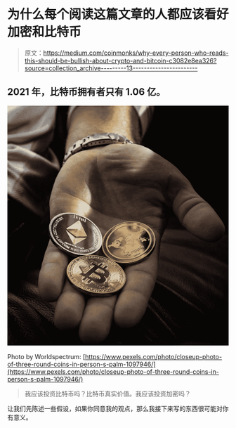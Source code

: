# 为什么每个阅读这篇文章的人都应该看好加密和比特币

> 原文：<https://medium.com/coinmonks/why-every-person-who-reads-this-should-be-bullish-about-crypto-and-bitcoin-c3082e8ea326?source=collection_archive---------13----------------------->

## 2021 年，比特币拥有者只有 1.06 亿。

![](img/d7fda0b9c31d86f965ca63b6366372b6.png)

Photo by Worldspectrum: [https://www.pexels.com/photo/closeup-photo-of-three-round-coins-in-person-s-palm-1097946/](https://www.pexels.com/photo/closeup-photo-of-three-round-coins-in-person-s-palm-1097946/)

> 我应该投资比特币吗？比特币真实价值。我应该投资加密吗？

让我们先陈述一些假设，如果你同意我的观点，那么我接下来写的东西很可能对你有意义。